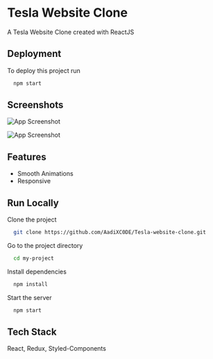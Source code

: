 
# Tesla Website Clone

A Tesla Website Clone created with ReactJS


## Deployment

To deploy this project run

```bash
  npm start
```


## Screenshots

![App Screenshot](https://i.ibb.co/hDp2tQN/screenshot-localhost-3000-2022-03-21-22-46-46.png)

![App Screenshot](https://i.ibb.co/8YP3q6X/screenshot-localhost-3000-2022-03-21-22-48-27-1.png)


## Features

- Smooth Animations
- Responsive



## Run Locally

Clone the project

```bash
  git clone https://github.com/AadiXC0DE/Tesla-website-clone.git
```

Go to the project directory

```bash
  cd my-project
```

Install dependencies

```bash
  npm install
```

Start the server

```bash
  npm start
```


## Tech Stack

 React, Redux, Styled-Components



